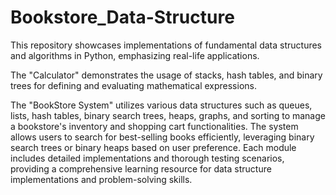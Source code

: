 # Bookstore_Data-Structure
This repository showcases implementations of fundamental data structures and algorithms in Python, emphasizing real-life applications. 

The "Calculator" demonstrates the usage of stacks, hash tables, and binary trees for defining and evaluating mathematical expressions. 

The "BookStore System" utilizes various data structures such as queues, lists, hash tables, binary search trees, heaps, graphs, and sorting to manage a bookstore's inventory and shopping cart functionalities. The system allows users to search for best-selling books efficiently, leveraging binary search trees or binary heaps based on user preference. Each module includes detailed implementations and thorough testing scenarios, providing a comprehensive learning resource for data structure implementations and problem-solving skills.
